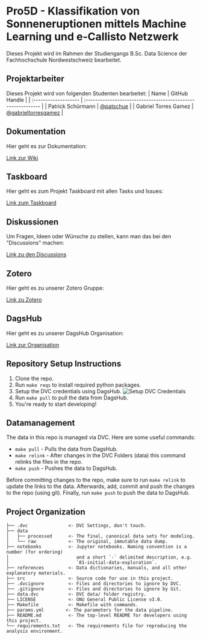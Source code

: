 # Pro5D - Klassifikation von Sonneneruptionen mittels Machine Learning und e-Callisto Netzwerk
Dieses Projekt wird im Rahmen der Studiengangs B.Sc. Data Science der Fachhochschule Nordwestschweiz bearbeitet.

## Projektarbeiter
Dieses Projekt wird von folgenden Studenten bearbeitet:
| Name                 | GitHub Handle                                                |
| :------------------- | :----------------------------------------------------------- |
| Patrick Schürmann    | [@patschue](https://github.com/patschue)                     |
| Gabriel Torres Gamez | [@gabrieltorresgamez](https://github.com/gabrieltorresgamez) |

## Dokumentation
Hier geht es zur Dokumentation:

[Link zur Wiki](https://github.com/i4Ds/FlareSense/wiki)

## Taskboard
Hier geht es zum Projekt Taskboard mit allen Tasks und Issues:

[Link zum Taskboard](https://github.com/orgs/i4Ds/projects/11)

## Diskussionen
Um Fragen, Ideen oder Wünsche zu stellen, kann man das bei den "Discussions" machen:

[Link zu den Discussions](https://github.com/i4Ds/FlareSense/discussions)

## Zotero
Hier geht es zu unserer Zotero Gruppe:

[Link zu Zotero](https://www.zotero.org/groups/5202251/pro5d_23hs_i4ds22/library)

## DagsHub
Hier geht es zu unserer DagsHub Organisation: 

[Link zur Organisation](https://dagshub.com/org/FlareSense/home)

## Repository Setup Instructions
1. Clone the repo.
2. Run `make reqs` to install required python packages.
3. Setup the DVC credentials using DagsHub.
![Setup DVC Credentials](https://i.imgur.com/BgCl22U.png)
4. Run `make pull` to pull the data from DagsHub.
5. You're ready to start developing!

## Datamanagement
The data in this repo is managed via DVC. Here are some useful commands:
- `make pull` - Pulls the data from DagsHub.
- `make relink` - After changes in the DVC Folders (data) this command relinks the files in the repo.
- `make push` - Pushes the data to DagsHub.

Before committing changes to the repo, make sure to run `make relink` to update the links to the data.
Afterwards, add, commit and push the changes to the repo (using git).
Finally, run `make push` to push the data to DagsHub.

## Project Organization

    ├── .dvc               <- DVC Settings, don't touch.
    ├── data
    │   ├── processed      <- The final, canonical data sets for modeling.
    │   └── raw            <- The original, immutable data dump.
    ├── notebooks          <- Jupyter notebooks. Naming convention is a number (for ordering)
    │                         and a short `-` delimited description, e.g.
    │                         `01-initial-data-exploration`.
    ├── references         <- Data dictionaries, manuals, and all other explanatory materials.
    ├── src                <- Source code for use in this project.
    ├── .dvcignore         <- Files and directories to ignore by DVC.
    ├── .gitignore         <- Files and directories to ignore by Git.
    ├── data.dvc           <- DVC data/ folder registry.
    ├── LICENSE            <- GNU General Public License v3.0.
    ├── Makefile           <- Makefile with commands.
    ├── params.yml        <- The parameters for the data pipeline.
    ├── README.md          <- The top-level README for developers using this project.
    └── requirements.txt   <- The requirements file for reproducing the analysis environment.
